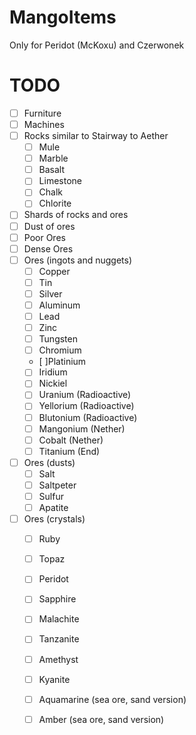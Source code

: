 # MangoItems
Only for Peridot (McKoxu) and Czerwonek

# TODO
  - [ ] Furniture
  - [ ] Machines
  - [ ] Rocks similar to Stairway to Aether
    - [ ] Mule
    - [ ] Marble
    - [ ] Basalt
    - [ ] Limestone
    - [ ] Chalk
    - [ ] Chlorite
  - [ ] Shards of rocks and ores
  - [ ] Dust of ores
  - [ ] Poor Ores
  - [ ] Dense Ores
  - [ ] Ores (ingots and nuggets) 
    - [ ] Copper
    - [ ] Tin
    - [ ] Silver
    - [ ] Aluminum
    - [ ] Lead
    - [ ] Zinc
    - [ ] Tungsten
    - [ ] Chromium
    - [ ]Platinium
    - [ ] Iridium
    - [ ] Nickiel
    - [ ] Uranium (Radioactive)
    - [ ] Yellorium (Radioactive)
    - [ ] Blutonium (Radioactive)
    - [ ] Mangonium (Nether)
    - [ ] Cobalt (Nether)
    - [ ] Titanium (End)
  - [ ] Ores (dusts)
    - [ ] Salt
    - [ ] Saltpeter
    - [ ] Sulfur
    - [ ] Apatite
  - [ ] Ores (crystals)
    - [ ] Ruby
    - [ ] Topaz
    - [ ] Peridot
    - [ ] Sapphire 
    - [ ] Malachite
    - [ ] Tanzanite
    - [ ] Amethyst
    - [ ] Kyanite
    - [ ] Aquamarine (sea ore, sand version)
    - [ ] Amber (sea ore, sand version)
    
    
